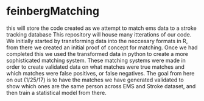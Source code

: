 # feinbergMatching
this will store the code created as we attempt to match ems data to a stroke tracking database
This repository will house many itterations of our code.
We initially started by transforming data into the neccesary formats in R, from there we created an initial proof of concept for matching.
Once we had completed this we used the transformed data in python to create a more sophisticated matching system.
These matching systems were made in order to create validated data on what matches were true matches and which matches were false positives, or false negatives.
The goal from here on out (1/25/17) is to have the matches we have generated validated to show which ones are the same person across EMS and Stroke dataset, and then train a statistical model from there.
